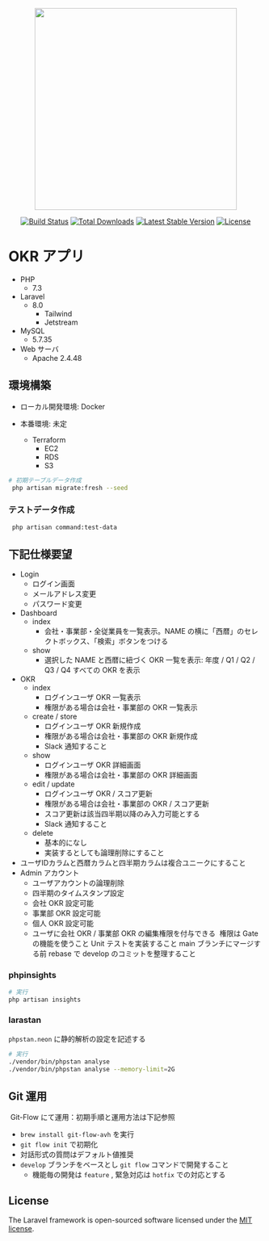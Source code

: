 <p align="center"><a href="https://laravel.com" target="_blank"><img src="https://raw.githubusercontent.com/laravel/art/master/logo-lockup/5%20SVG/2%20CMYK/1%20Full%20Color/laravel-logolockup-cmyk-red.svg" width="400"></a></p>

<p align="center">
<a href="https://travis-ci.org/laravel/framework"><img src="https://travis-ci.org/laravel/framework.svg" alt="Build Status"></a>
<a href="https://packagist.org/packages/laravel/framework"><img src="https://img.shields.io/packagist/dt/laravel/framework" alt="Total Downloads"></a>
<a href="https://packagist.org/packages/laravel/framework"><img src="https://img.shields.io/packagist/v/laravel/framework" alt="Latest Stable Version"></a>
<a href="https://packagist.org/packages/laravel/framework"><img src="https://img.shields.io/packagist/l/laravel/framework" alt="License"></a>
</p>

# OKR アプリ
- PHP
    - 7.3
- Laravel
    - 8.0
    	- Tailwind
    	- Jetstream
- MySQL
	- 5.7.35
- Web サーバ
    - Apache 2.4.48


## 環境構築
- ローカル開発環境: Docker

- 本番環境: 未定
	- Terraform
		- EC2
		- RDS
		- S3

```sh
# 初期テーブルデータ作成
 php artisan migrate:fresh --seed
```

### テストデータ作成

```sh
 php artisan command:test-data
```

## 下記仕様要望
- Login
    - ログイン画面
    - メールアドレス変更
    - パスワード変更
- Dashboard
	- index
		- 会社・事業部・全従業員を一覧表示。NAME の横に「西暦」のセレクトボックス、「検索」ボタンをつける
	- show
		- 選択した NAME と西暦に紐づく OKR 一覧を表示: 年度 / Q1 / Q2 / Q3 / Q4 すべての OKR を表示
- OKR
	- index
		- ログインユーザ OKR 一覧表示
        - 権限がある場合は会社・事業部の OKR 一覧表示
	- create / store
		- ログインユーザ OKR 新規作成
        - 権限がある場合は会社・事業部の OKR 新規作成
		- Slack 通知すること
	- show
		- ログインユーザ OKR 詳細画面
        - 権限がある場合は会社・事業部の OKR 詳細画面
	- edit / update
		- ログインユーザ OKR / スコア更新
        - 権限がある場合は会社・事業部の OKR / スコア更新
		- スコア更新は該当四半期以降のみ入力可能とする
		- Slack 通知すること
	- delete
		- 基本的になし
		- 実装するとしても論理削除にすること
​
- ユーザIDカラムと西暦カラムと四半期カラムは複合ユニークにすること
- Admin アカウント
    - ユーザアカウントの論理削除
    - 四半期のタイムスタンプ設定
    - 会社 OKR 設定可能
    - 事業部 OKR 設定可能
    - 個人 OKR 設定可能
    - ユーザに会社 OKR / 事業部 OKR の編集権限を付与できる
​
権限は Gate の機能を使うこと
Unit テストを実装すること
main ブランチにマージする前 rebase で develop のコミットを整理すること

### phpinsights

```sh
# 実行
php artisan insights
```

### larastan

`phpstan.neon` に静的解析の設定を記述する

```sh
# 実行
./vendor/bin/phpstan analyse
./vendor/bin/phpstan analyse --memory-limit=2G
```

## Git 運用
​
Git-Flow にて運用：初期手順と運用方法は下記参照
-  `brew install git-flow-avh` を実行
-  `git flow init` で初期化
-  対話形式の質問はデフォルト値推奨
- `develop` ブランチをベースとし  `git flow` コマンドで開発すること
  - 機能毎の開発は `feature` , 緊急対応は `hotfix` での対応とする


## License

The Laravel framework is open-sourced software licensed under the [MIT license](https://opensource.org/licenses/MIT).
